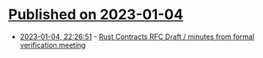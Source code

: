 # [Published on 2023-01-04](index.md)

* [2023-01-04, 22:26:51](https://lobste.rs/s/nqj4th/rust_contracts_rfc_draft_minutes_from) - [Rust Contracts RFC Draft / minutes from formal verification meeting](https://github.com/rust-lang/lang-team/blob/66a43b3ffb8ae3d2a4ba1e5a43864b1f92876409/design-meeting-minutes/2022-11-25-contracts.md)
